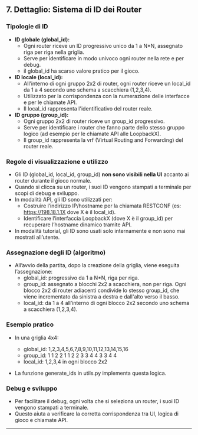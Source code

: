 ## 7. Dettaglio: Sistema di ID dei Router

### Tipologie di ID
- **ID globale (global_id):**
  - Ogni router riceve un ID progressivo unico da 1 a N*N, assegnato riga per riga nella griglia.
  - Serve per identificare in modo univoco ogni router nella rete e per debug.
  - il global_id ha scarso valore pratico per il gioco.
- **ID locale (local_id):**
  - All’interno di ogni gruppo 2x2 di router, ogni router riceve un local_id da 1 a 4 secondo uno schema a scacchiera (1,2,3,4).
  - Utilizzato per la corrispondenza con la numerazione delle interfacce e per le chiamate API.
  - Il local_id rappresenta l'identificativo del router reale.
- **ID gruppo (group_id):**
  - Ogni gruppo 2x2 di router riceve un group_id progressivo.
  - Serve per identificare i router che fanno parte dello stesso gruppo logico (ad esempio per le chiamate API alle LoopbackX).
  - Il group_id rappresenta la vrf (Virtual Routing and Forwarding) del router reale.

### Regole di visualizzazione e utilizzo
- Gli ID (global_id, local_id, group_id) **non sono visibili nella UI** accanto ai router durante il gioco normale.
- Quando si clicca su un router, i suoi ID vengono stampati a terminale per scopi di debug e sviluppo.
- In modalità API, gli ID sono utilizzati per:
  - Costruire l’indirizzo IP/hostname per la chiamata RESTCONF (es: https://198.18.1.1X dove X è il local_id).
  - Identificare l’interfaccia LoopbackX (dove X è il group_id) per recuperare l’hostname dinamico tramite API.
- In modalità tutorial, gli ID sono usati solo internamente e non sono mai mostrati all’utente.

### Assegnazione degli ID (algoritmo)
- All’avvio della partita, dopo la creazione della griglia, viene eseguita l’assegnazione:
  - global_id: progressivo da 1 a N*N, riga per riga.
  - group_id: assegnato a blocchi 2x2 a scacchiera, non per riga. Ogni blocco 2x2 di router adiacenti condivide lo stesso group_id, che viene incrementato da sinistra a destra e dall'alto verso il basso.
  - local_id: da 1 a 4 all’interno di ogni blocco 2x2 secondo uno schema a scacchiera (1,2,3,4).

### Esempio pratico
- In una griglia 4x4:
  - global_id: 1,2,3,4,5,6,7,8,9,10,11,12,13,14,15,16
  - group_id:
    1 1 2 2
    1 1 2 2
    3 3 4 4
    3 3 4 4
  - local_id: 1,2,3,4 in ogni blocco 2x2

- La funzione generate_ids in utils.py implementa questa logica.

### Debug e sviluppo
- Per facilitare il debug, ogni volta che si seleziona un router, i suoi ID vengono stampati a terminale.
- Questo aiuta a verificare la corretta corrispondenza tra UI, logica di gioco e chiamate API.

---
